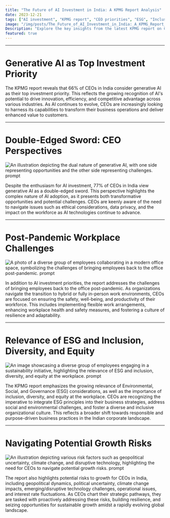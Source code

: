 ```yaml
---
title: "The Future of AI Investment in India: A KPMG Report Analysis"
date: 2023-12-21
tags: ["AI investment", "KPMG report", "CEO priorities", "ESG", "Inclusion and diversity", "Geopolitical risks"]
image: "/img/posts/The_Future_of_AI_Investment_in_India:_A_KPMG_Report_Analysis/0.png"
Description: "Explore the key insights from the latest KPMG report on CEO priorities in India, including the growing focus on generative AI investment, post-pandemic workplace challenges, ESG relevance, and potential growth risks."
featured: true
---
```



---
# Generative AI as Top Investment Priority

The KPMG report reveals that 66% of CEOs in India consider generative AI as their top investment priority. This reflects the growing recognition of AI's potential to drive innovation, efficiency, and competitive advantage across various industries. As AI continues to evolve, CEOs are increasingly looking to harness its capabilities to transform their business operations and deliver enhanced value to customers.



---
# Double-Edged Sword: CEO Perspectives

![An illustration depicting the dual nature of generative AI, with one side representing opportunities and the other side representing challenges. prompt](/img/posts/The_Future_of_AI_Investment_in_India:_A_KPMG_Report_Analysis/2.png "An illustration depicting the dual nature of generative AI, with one side representing opportunities and the other side representing challenges.")

Despite the enthusiasm for AI investment, 77% of CEOs in India view generative AI as a double-edged sword. This perspective highlights the complex nature of AI adoption, as it presents both transformative opportunities and potential challenges. CEOs are keenly aware of the need to navigate issues such as ethical considerations, data privacy, and the impact on the workforce as AI technologies continue to advance.



---
# Post-Pandemic Workplace Challenges

![A photo of a diverse group of employees collaborating in a modern office space, symbolizing the challenges of bringing employees back to the office post-pandemic. prompt](/img/posts/The_Future_of_AI_Investment_in_India:_A_KPMG_Report_Analysis/3.png "A photo of a diverse group of employees collaborating in a modern office space, symbolizing the challenges of bringing employees back to the office post-pandemic.")

In addition to AI investment priorities, the report addresses the challenges of bringing employees back to the office post-pandemic. As organizations navigate the transition to hybrid or fully in-person work environments, CEOs are focused on ensuring the safety, well-being, and productivity of their workforce. This includes implementing flexible work arrangements, enhancing workplace health and safety measures, and fostering a culture of resilience and adaptability.



---
# Relevance of ESG and Inclusion, Diversity, and Equity

![An image showcasing a diverse group of employees engaging in a sustainability initiative, highlighting the relevance of ESG and inclusion, diversity, and equity at the workplace. prompt](/img/posts/The_Future_of_AI_Investment_in_India:_A_KPMG_Report_Analysis/4.png "An image showcasing a diverse group of employees engaging in a sustainability initiative, highlighting the relevance of ESG and inclusion, diversity, and equity at the workplace.")

The KPMG report emphasizes the growing relevance of Environmental, Social, and Governance (ESG) considerations, as well as the importance of inclusion, diversity, and equity at the workplace. CEOs are recognizing the imperative to integrate ESG principles into their business strategies, address social and environmental challenges, and foster a diverse and inclusive organizational culture. This reflects a broader shift towards responsible and purpose-driven business practices in the Indian corporate landscape.



---
# Navigating Potential Growth Risks

![An illustration depicting various risk factors such as geopolitical uncertainty, climate change, and disruptive technology, highlighting the need for CEOs to navigate potential growth risks. prompt](/img/posts/The_Future_of_AI_Investment_in_India:_A_KPMG_Report_Analysis/5.png "An illustration depicting various risk factors such as geopolitical uncertainty, climate change, and disruptive technology, highlighting the need for CEOs to navigate potential growth risks.")

The report also highlights potential risks to growth for CEOs in India, including geopolitical dynamics, political uncertainty, climate change impacts, emerging/disruptive technology challenges, operational issues, and interest rate fluctuations. As CEOs chart their strategic pathways, they are tasked with proactively addressing these risks, building resilience, and seizing opportunities for sustainable growth amidst a rapidly evolving global landscape.


